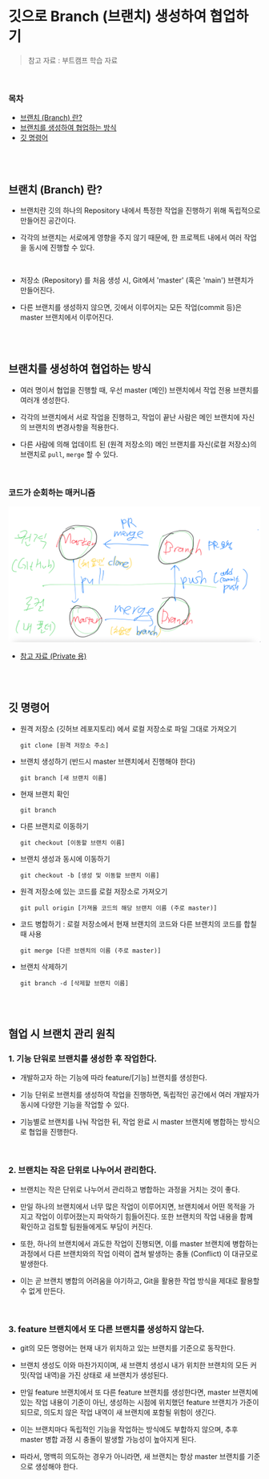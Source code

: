 # 깃으로 Branch (브랜치) 생성하여 협업하기

> 참고 자료 : 부트캠프 학습 자료

<br/>

### 목차

- <a href="https://github.com/SangYoonLee1231/TIL/blob/main/Git/git_branch.md#%EB%B8%8C%EB%9E%9C%EC%B9%98-branch-%EB%9E%80">브랜치 (Branch) 란?</a>
- <a href="https://github.com/SangYoonLee1231/TIL/blob/main/Git/git_branch.md#%EB%B8%8C%EB%9E%9C%EC%B9%98%EB%A5%BC-%EC%83%9D%EC%84%B1%ED%95%98%EC%97%AC-%ED%98%91%EC%97%85%ED%95%98%EB%8A%94-%EB%B0%A9%EC%8B%9D">브랜치를 생성하여 협업하는 방식</a>
- <a href="https://github.com/SangYoonLee1231/TIL/blob/main/Git/git_branch.md#%EA%B9%83-%EB%AA%85%EB%A0%B9%EC%96%B4">깃 명령어</a>

<br/><br/>

## 브랜치 (Branch) 란?

- 브랜치란 깃의 하나의 Repository 내에서 특정한 작업을 진행하기 위해 독립적으로 만들어진 공간이다.

- 각각의 브랜치는 서로에게 영향을 주지 않기 때문에, 한 프로젝트 내에서 여러 작업을 동시에 진행할 수 있다.

<br/>

- 저장소 (Repository) 를 처음 생성 시, Git에서 'master' (혹은 'main') 브랜치가 만들어진다.

- 다른 브랜치를 생성하지 않으면, 깃에서 이루어지는 모든 작업(commit 등)은 master 브랜치에서 이루어진다.

<br/><br/>

## 브랜치를 생성하여 협업하는 방식

- 여러 명이서 협업을 진행할 때, 우선 master (메인) 브랜치에서 작업 전용 브랜치를 여러개 생성한다.

- 각각의 브랜치에서 서로 작업을 진행하고, 작업이 끝난 사람은 메인 브랜치에 자신의 브랜치의 변경사항을 적용한다.

- 다른 사람에 의해 업데이트 된 (원격 저장소의) 메인 브랜치를 자신(로컬 저장소)의 브랜치로 <code>pull</code>, <code>merge</code> 할 수 있다.

<br/>

### 코드가 순회하는 매커니즘

<img src="img/git_circulation.png">

- <a href="https://drive.google.com/file/d/18U6CgRbT8qO73DV-UBeJVka14mdKKRvy/view?usp=share_link">참고 자료 (Private 용)</a>

<br/><br/>

## 깃 명령어

- 원격 저장소 (깃허브 레포지토리) 에서 로컬 저장소로 파일 그대로 가져오기

  ```
  git clone [원격 저장소 주소]
  ```

- 브랜치 생성하기 (반드시 master 브랜치에서 진행해야 한다)

  ```
  git branch [새 브랜치 이름]
  ```

- 현재 브랜치 확인

  ```
  git branch
  ```

- 다른 브랜치로 이동하기

  ```
  git checkout [이동할 브랜치 이름]
  ```

- 브랜치 생성과 동시에 이동하기

  ```
  git checkout -b [생성 및 이동할 브랜치 이름]
  ```

- 원격 저장소에 있는 코드를 로컬 저장소로 가져오기

  ```
  git pull origin [가져올 코드의 해당 브랜치 이름 (주로 master)]
  ```

- 코드 병합하기 : 로컬 저장소에서 현재 브랜치의 코드와 다른 브랜치의 코드를 합칠 때 사용

  ```
  git merge [다른 브렌치의 이름 (주로 master)]
  ```

- 브랜치 삭제하기

  ```
  git branch -d [삭제할 브랜치 이름]
  ```

<br/><br/>

## 혐업 시 브랜치 관리 원칙

### 1. 기능 단워로 브랜치를 생성한 후 작업한다.

- 개발하고자 하는 기능에 따라 feature/[기능] 브랜치를 생성한다.

- 기능 단위로 브랜치를 생성하여 작업을 진행하면, 독립적인 공간에서 여러 개발자가 동시에 다양한 기능을 작업할 수 있다.

- 기능별로 브랜치를 나눠 작업한 뒤, 작업 완료 시 master 브랜치에 병합하는 방식으로 협업을 진행한다.

<br/>

### 2. 브랜치는 작은 단위로 나누어서 관리한다.

- 브랜치는 작은 단위로 나누어서 관리하고 병합하는 과정을 거치는 것이 좋다.

- 만일 하나의 브랜치에서 너무 많은 작업이 이루어지면, 브랜치에서 어떤 목적을 가지고 작업이 이루어졌는지 파악하기 힘들어진다. 또한 브랜치의 작업 내용을 함께 확인하고 검토할 팀원들에게도 부담이 커진다.

- 또한, 하나의 브랜치에서 과도한 작업이 진행되면, 이를 master 브랜치에 병합하는 과정에서 다른 브랜치와의 작업 이력이 겹쳐 발생하는 충돌 (Conflict) 이 대규모로 발생한다.

- 이는 곧 브랜치 병합의 어려움을 야기하고, Git을 활용한 작업 방식을 제대로 활용할 수 없게 만든다.

<br/>

### 3. feature 브랜치에서 또 다른 브랜치를 생성하지 않는다.

- git의 모든 명령어는 현재 내가 위치하고 있는 브랜치를 기준으로 동작한다.

- 브랜치 생성도 이와 마찬가지이며, 새 브랜치 생성시 내가 위치한 브랜치의 모든 커밋(작업 내역)을 가진 상태로 새 브랜치가 생성된다.

- 만일 feature 브랜치에서 또 다른 feature 브랜치를 생성한다면, master 브랜치에 있는 작업 내용이 기준이 아닌, 생성하는 시점에 위치했던 feature 브랜치가 가준이 되므로, 의도치 않은 작업 내역이 새 브랜치에 포함될 위험이 생긴다.

- 이는 브랜치마다 독립적인 기능을 작업하는 방식에도 부합하지 않으며, 추후 master 병합 과정 시 충돌이 발생할 가능성이 높아지게 된다.

- 따라서, 명백히 의도하는 경우가 아니라면, 새 브랜치는 항상 master 브랜치를 기준으로 생성해야 한다.
